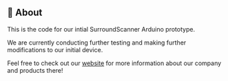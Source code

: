 ## 📖 About

This is the code for our intial SurroundScanner Arduino prototype. 

We are currently conducting further testing and making further modifications to our initial device.

Feel free to check out our [website](https://tinyurl.com/surroundscanner) for more information about our company and products there!
